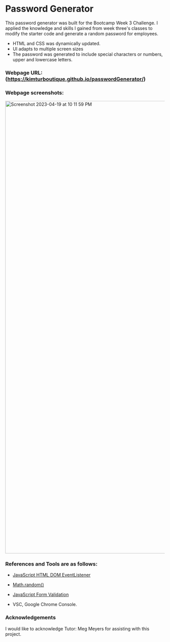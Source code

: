 # Password Generator

This password generator was built for the Bootcamp Week 3 Challenge. I applied the knowledge and skills I gained from week three's classes to modify the starter code and generate a random password for employees.

* HTML and CSS was dynamically updated.
* UI adapts to multiple screen sizes
* The password was generated to include special characters or numbers, upper and lowercase letters.


### Webpage URL: (https://kimturboutique.github.io/passwordGenerator/)

### Webpage screenshots:
<img width="1429" alt="Screenshot 2023-04-19 at 10 11 59 PM" src="https://user-images.githubusercontent.com/127644189/233240010-2604c25c-5aab-4466-b1b3-d03d9a4c7c72.png">



### References and Tools are as follows:

* [JavaScript HTML DOM EventListener](https://www.w3schools.com/js/js_htmldom_eventlistener.asp)

* [Math.random()](https://developer.mozilla.org/en-US/docs/Web/JavaScript/Reference/Global_Objects/Math/random)

* [JavaScript Form Validation](https://www.w3schools.com/js/js_validation.asp)

* VSC, Google Chrome Console.

### Acknowledgements

I would like to acknowledge Tutor: Meg Meyers for assisting with this project.
